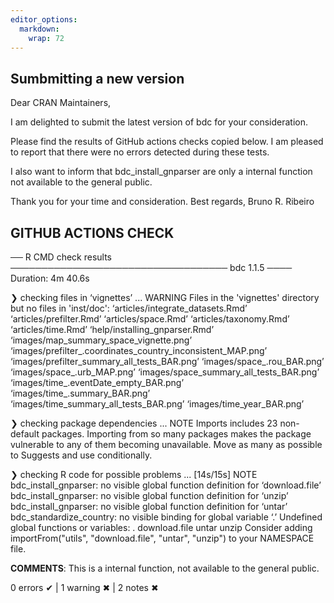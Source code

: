 ```yaml
---
editor_options: 
  markdown: 
    wrap: 72
---
```


## Sumbmitting a new version

Dear CRAN Maintainers,

I am delighted to submit the latest version of bdc for your consideration.

Please find the results of GitHub actions checks copied below. I am pleased to report that there were no errors detected during these tests.

I also want to inform that bdc_install_gnparser are only a internal function not available to the general public.

Thank you for your time and consideration.
Best regards,
Bruno R. Ribeiro


## GITHUB ACTIONS CHECK

── R CMD check results ─────────────────────────────────── bdc 1.1.5 ────
Duration: 4m 40.6s

❯ checking files in ‘vignettes’ ... WARNING
  Files in the 'vignettes' directory but no files in 'inst/doc':
    ‘articles/integrate_datasets.Rmd’ ‘articles/prefilter.Rmd’
    ‘articles/space.Rmd’ ‘articles/taxonomy.Rmd’ ‘articles/time.Rmd’
    ‘help/installing_gnparser.Rmd’
    ‘images/map_summary_space_vignette.png’
    ‘images/prefilter_.coordinates_country_inconsistent_MAP.png’
    ‘images/prefilter_summary_all_tests_BAR.png’
    ‘images/space_.rou_BAR.png’ ‘images/space_.urb_MAP.png’
    ‘images/space_summary_all_tests_BAR.png’
    ‘images/time_.eventDate_empty_BAR.png’ ‘images/time_.summary_BAR.png’
    ‘images/time_summary_all_tests_BAR.png’ ‘images/time_year_BAR.png’

❯ checking package dependencies ... NOTE
  Imports includes 23 non-default packages.
  Importing from so many packages makes the package vulnerable to any of
  them becoming unavailable. Move as many as possible to Suggests and
  use conditionally.

❯ checking R code for possible problems ... [14s/15s] NOTE
  bdc_install_gnparser: no visible global function definition for
    ‘download.file’
  bdc_install_gnparser: no visible global function definition for ‘unzip’
  bdc_install_gnparser: no visible global function definition for ‘untar’
  bdc_standardize_country: no visible binding for global variable ‘.’
  Undefined global functions or variables:
    . download.file untar unzip
  Consider adding
    importFrom("utils", "download.file", "untar", "unzip")
  to your NAMESPACE file.

**COMMENTS**: This is a internal function, not available to the general public.

0 errors ✔ | 1 warning ✖ | 2 notes ✖
